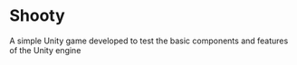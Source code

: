 # Shooty
A simple Unity game developed to test the basic components and features of the Unity engine
